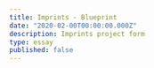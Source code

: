 ```yaml
---
title: Imprints - Blueprint
date: "2020-02-00T00:00:00.000Z"
description: Imprints project form
type: essay
published: false 
---
```


